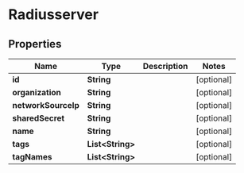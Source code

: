 
# Radiusserver

## Properties
Name | Type | Description | Notes
------------ | ------------- | ------------- | -------------
**id** | **String** |  |  [optional]
**organization** | **String** |  |  [optional]
**networkSourceIp** | **String** |  |  [optional]
**sharedSecret** | **String** |  |  [optional]
**name** | **String** |  |  [optional]
**tags** | **List&lt;String&gt;** |  |  [optional]
**tagNames** | **List&lt;String&gt;** |  |  [optional]



